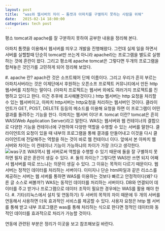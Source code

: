 ```yaml
---
layout: post
title:  "was와 웹서버의 차이 – 톰캣과 아파치를 구별하지 못하는 사람을 위해"
date:   2015-02-14 18:00:00
categories: tech post
---
```


평소 tomcat과 apache를 잘 구분하지 못하여 공부한 내용을 정리해 본다.

아파치 톰캣을 이용해서 웹서버를 띄우고 개발을 진행해왔다. 그런데 실제 일을 하면서 서버를 실핼할때 단순히 tomcat만 쓰는게 아니라 apache라는 프로그램을 별도로 실행하는 것에 혼란이 왔다. 그리고 평소에 apache tomcat은 그렇다면 두개의 프로그램을 합쳐놓은 것인가를 고민하게 되어 정리해 보았다.

#. apache 란?
apach란 것은 소프트웨어 단체 이름이다. 그리고 우리가 흔히 부르는 아파치서버라는 것은 이제단에서 후원하는 오픈소프 프로젝트 커뮤니티에서 만든 http웹서버를 지칭하는 말이다. (아파치 프로젝트는 웹서버 외에도 여러가지 프로젝트를 진행하고 있다고 한다. 이건 추후에 조사해볼것이다.)
http 웹서버는 http 요청을 처리할 수 있는 웹서버이고, 아파치 http서버는 http요청을 처리하는 웹서버인 것이다. 클라이언트가 GET, POST, DELETE 등등의 메소드를 이용해 요청을 하면 이 프로그램이 어떤 결과를 돌려주는 기능을 한다.
아파치는 웹서버 이다!
#. tomcat 이란?
tomcat은 흔히 WAS(Web Application Server)라고 말한다. WAS는 웹서버와 웹 컨테이너의 결합으로 다양한 기능을 컨테이너에 구현하여 다양한 역할을 수행할 수 있는 서버를 말한다. 클라이언트의 요청이 있을 때 내부의 프로그램을 통해 결과를 만들어내고 이것을 다시 클라이언트에 전달해주는 역할을 하는 것이 바로 웹 컨테이너 이다. 앞에서 본 아파치 웹 서버와 차이는 이 컨테이너 기능이 가능하냐의 차이가 가장 크다고 생각한다.
 ![was구조](http://cfile24.uf.tistory.com/image/156A50404F93CDE817331E)
WAS역시 웹 서버로써 역할을 수행할 수 있기 때문에 둘을 잘 구별하지 못하면 필자 같은 혼란이 생길 수 있다.
#. 둘의 차이는?
그렇다면 WAS만 쓰면 되지 어째서 웹서버를 따로 쓰느냐는 의문이 생길 수 있다. 그 이유는 목적이 다르기 때문이다.
웹 서버는 정적인 데이터를 처리하는 서버이다. 이미지나 단순 html파일과 같은 리소스를 제공하는 서버는 웹 서버를 통하면 WAS를 이용하는 것보다 빠르고 안정적이다(왜? 다른 글 소스로 써볼까?)
WAS는 동적인 데이터를 처리하는 서버이다. DB와 연결되어 데이터를 주고 받거나 프로그램으로 데이터 조작이 필요한 경우에는 WAS를 활용 해야 한다.
#. 기타(리눅스에서 설치 및 연동하기)
두 서버의 목적의 차이 때문에 두 개의 서버를 연동해서 사용하면 더욱 효과적인 서비스를 제공할 수 있다.
사용자 요청은 http 웹 서버를 통해 받고 내부 프로그램은 was를 통해 처리하는 식으로 한다면 정적인 데이터와 동적인 데이터를 효과적으로 처리가 가능할 것이다.

연동에 관련된 부분은 정리가 이곳을 보고 참조해보길 바란다.
